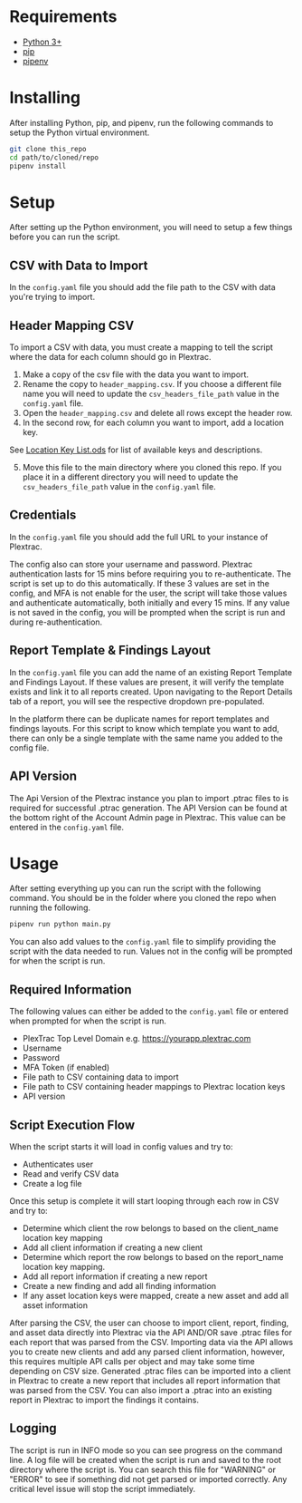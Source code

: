 # Requirements
- [Python 3+](https://www.python.org/downloads/)
- [pip](https://pip.pypa.io/en/stable/installation/)
- [pipenv](https://pipenv.pypa.io/en/latest/install/)

# Installing
After installing Python, pip, and pipenv, run the following commands to setup the Python virtual environment.
```bash
git clone this_repo
cd path/to/cloned/repo
pipenv install
```

# Setup
After setting up the Python environment, you will need to setup a few things before you can run the script.

## CSV with Data to Import
In the `config.yaml` file you should add the file path to the CSV with data you're trying to import.

## Header Mapping CSV
To import a CSV with data, you must create a mapping to tell the script where the data for each column should go in Plextrac.
1. Make a copy of the csv file with the data you want to import.
2. Rename the copy to `header_mapping.csv`. If you choose a different file name you will need to update the `csv_headers_file_path` value in the `config.yaml` file.
3. Open the `header_mapping.csv` and delete all rows except the header row.
4. In the second row, for each column you want to import, add a location key. 

See [Location Key List.ods](https://github.com/pgreen-ptrac/general-csv-import/files/10413417/Location.Key.List.ods) for list of available keys and descriptions.

5. Move this file to the main directory where you cloned this repo. If you place it in a different directory you will need to update the `csv_headers_file_path` value in the `config.yaml` file.

## Credentials
In the `config.yaml` file you should add the full URL to your instance of Plextrac.

The config also can store your username and password. Plextrac authentication lasts for 15 mins before requiring you to re-authenticate. The script is set up to do this automatically. If these 3 values are set in the config, and MFA is not enable for the user, the script will take those values and authenticate automatically, both initially and every 15 mins. If any value is not saved in the config, you will be prompted when the script is run and during re-authentication.

## Report Template & Findings Layout
In the `config.yaml` file you can add the name of an existing Report Template and Findings Layout. If these values are present, it will verify the template exists and link it to all reports created. Upon navigating to the Report Details tab of a report, you will see the respective dropdown pre-populated.

In the platform there can be duplicate names for report templates and findings layouts. For this script to know which template you want to add, there can only be a single template with the same name you added to the config file.

## API Version
The Api Version of the Plextrac instance you plan to import .ptrac files to is required for successful .ptrac generation. The API Version can be found at the bottom right of the Account Admin page in Plextrac. This value can be entered in the `config.yaml` file.

# Usage
After setting everything up you can run the script with the following command. You should be in the folder where you cloned the repo when running the following.
```bash
pipenv run python main.py
```
You can also add values to the `config.yaml` file to simplify providing the script with the data needed to run. Values not in the config will be prompted for when the script is run.

## Required Information
The following values can either be added to the `config.yaml` file or entered when prompted for when the script is run.
- PlexTrac Top Level Domain e.g. https://yourapp.plextrac.com
- Username
- Password
- MFA Token (if enabled)
- File path to CSV containing data to import
- File path to CSV containing header mappings to Plextrac location keys
- API version

## Script Execution Flow
When the script starts it will load in config values and try to:
- Authenticates user
- Read and verify CSV data
- Create a log file

Once this setup is complete it will start looping through each row in CSV and try to:
- Determine which client the row belongs to based on the client_name location key mapping
- Add all client information if creating a new client
- Determine which report the row belongs to based on the report_name location key mapping.
- Add all report information if creating a new report
- Create a new finding and add all finding information
- If any asset location keys were mapped, create a new asset and add all asset information

After parsing the CSV, the user can choose to import client, report, finding, and asset data directly into Plextrac via the API AND/OR save .ptrac files for each report that was parsed from the CSV. Importing data via the API allows you to create new clients and add any parsed client information, however, this requires multiple API calls per object and may take some time depending on CSV size. Generated .ptrac files can be imported into a client in Plextrac to create a new report that includes all report information that was parsed from the CSV. You can also import a .ptrac into an existing report in Plextrac to import the findings it contains.

## Logging
The script is run in INFO mode so you can see progress on the command line. A log file will be created when the script is run and saved to the root directory where the script is. You can search this file for "WARNING" or "ERROR" to see if something did not get parsed or imported correctly. Any critical level issue will stop the script immediately.
